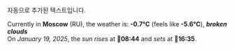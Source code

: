 
자동으로 추가된 텍스트입니다.

<!--START_SECTION:weather:moscow-->
Currently in **Moscow** (RU), the weather is: **-0.7°C** (feels like **-5.6°C**), ***broken clouds***<br/>
On *January 19, 2025*, the *sun rises* at 🌅**08:44** and *sets* at 🌇**16:35**.
<!--END_SECTION:weather-->

